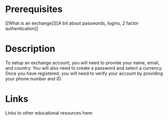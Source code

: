 # Prerequisites
[[What is an exchange]][[A bit about passwords, logins, 2 factor authentication]]

# Description
  
To setup an exchange account, you will need to provide your name, email, and country. You will also need to create a password and select a currency. Once you have registered, you will need to verify your account by providing your phone number and ID.

# Links
Links to other educational resources here: